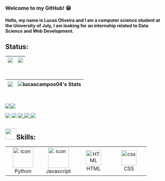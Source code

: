 ### Welcome to my GitHub! :grin:
   
#### Hello, my name is Lucas Oliveira and I am a computer science student at the University of July, I am looking for an internship related to Data Science and Web Development.

## Status:

|![](http://github-profile-summary-cards.vercel.app/api/cards/profile-details?username=lucascampos04&theme=monokai)|![](http://github-profile-summary-cards.vercel.app/api/cards/productive-time?username=lucascampos04&theme=monokai&utcOffset=-3)|
|---|---|
<br> 


|![](https://github-readme-streak-stats.herokuapp.com/?user=lucascampos04&theme=monokai&hide_border=false)|![lucascampos04's Stats](https://github-readme-stats.vercel.app/api?username=lucascampos04&theme=monokai&show_icons=true&hide_border=true&count_private=true)
|---|---|
<br>

![](http://github-profile-summary-cards.vercel.app/api/cards/repos-per-language?username=lucascampos04&theme=monokai)![](http://github-profile-summary-cards.vercel.app/api/cards/most-commit-language?username=lucascampos04&theme=monokai)


[<img src = "https://img.shields.io/badge/-Instagram-%23E4405F?style=for-the-badge&logo=instagram&logoColor=white">]()
<a href = "mailto:camposdlucasoli@gmail.com"><img src="https://img.shields.io/badge/Gmail-D14836?style=for-the-badge&logo=gmail&logoColor=white" target="_blank"></a>
<a id="twitter" href="https://twitter.com/lucasoli04">
  <img src="https://img.shields.io/badge/Twitter-1DA1F2?style=for-the-badge&logo=twitter&logoColor=white"/>
</a>
 <a id="linkedin" href="in/lucas-oliveira-08334a264">
    <img src="https://img.shields.io/badge/LinkedIn-0077B5?style=for-the-badge&logo=linkedin&logoColor=white"/>
</a>
 <a id="instagram" href="[https://www.instagram.com/lucasoliveira.04_/?next=%2F](https://www.instagram.com/lucasoliveira.04_/?next=%2F)">
    <img src="https://img.shields.io/badge/Instagram-0077B5?style=for-the-badge&logo=linkedin&logoColor=white"/>
</a>

<h2><img src="https://media.giphy.com/media/tZIxqCNZhC9YKasYf7/giphy.gif" width="35px" height="35px">Skills:</h2>

<table align="center">

  <tr>
    <td align="center" width="96">
      <a href="#macropower-tech">
        <img src="https://techstack-generator.vercel.app/python-icon.svg" alt="icon" width="65" height="65" />
      </a>
      <br>Python
    </td>
     <td align="center" width="96">
        <img src="https://techstack-generator.vercel.app/js-icon.svg" alt="icon" width="65" height="65" />
      <br>Javascript
    </td>
     <td align="center"  width="96">
        <img src="https://skillicons.dev/icons?i=html" width="48" height="48" alt="HTML" />
      <br>HTML
    </td>
    <td align="center" width="96">
        <img src="https://skillicons.dev/icons?i=css" width="48" height="48" alt="css" />
      <br>CSS
    </td>
    </td>
</tr>

</table>

</div> <br>





